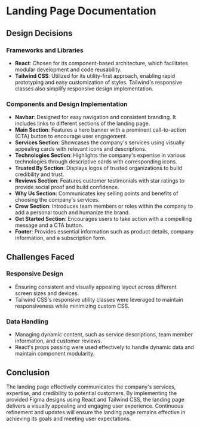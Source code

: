 # Landing Page Documentation

## Design Decisions

### Frameworks and Libraries

- **React**: Chosen for its component-based architecture, which facilitates modular development and code reusability.
- **Tailwind CSS**: Utilized for its utility-first approach, enabling rapid prototyping and easy customization of styles. Tailwind's responsive classes also simplify responsive design implementation.

### Components and Design Implementation

- **Navbar**: Designed for easy navigation and consistent branding. It includes links to different sections of the landing page.
- **Main Section**: Features a hero banner with a prominent call-to-action (CTA) button to encourage user engagement.
- **Services Section**: Showcases the company's services using visually appealing cards with relevant icons and descriptions.
- **Technologies Section**: Highlights the company's expertise in various technologies through descriptive cards with corresponding icons.
- **Trusted By Section**: Displays logos of trusted organizations to build credibility and trust.
- **Reviews Section**: Features customer testimonials with star ratings to provide social proof and build confidence.
- **Why Us Section**: Communicates key selling points and benefits of choosing the company's services.
- **Crew Section**: Introduces team members or roles within the company to add a personal touch and humanize the brand.
- **Get Started Section**: Encourages users to take action with a compelling message and a CTA button.
- **Footer**: Provides essential information such as product details, company information, and a subscription form.

## Challenges Faced

### Responsive Design

- Ensuring consistent and visually appealing layout across different screen sizes and devices.
- Tailwind CSS's responsive utility classes were leveraged to maintain responsiveness while minimizing custom CSS.

### Data Handling

- Managing dynamic content, such as service descriptions, team member information, and customer reviews.
- React's props passing were used effectively to handle dynamic data and maintain component modularity.

## Conclusion

The landing page effectively communicates the company's services, expertise, and credibility to potential customers. By implementing the provided Figma designs using React and Tailwind CSS, the landing page delivers a visually appealing and engaging user experience. Continuous refinement and updates will ensure the landing page remains effective in achieving its goals and meeting user expectations.
